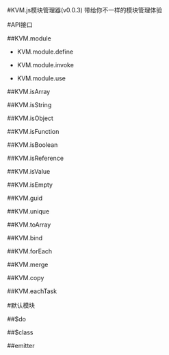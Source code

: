 #KVM.js模块管理器(v0.0.3)
带给你不一样的模块管理体验

#API接口

##KVM.module

 * KVM.module.define

 * KVM.module.invoke

 * KVM.module.use

##KVM.isArray


##KVM.isString


##KVM.isObject


##KVM.isFunction


##KVM.isBoolean


##KVM.isReference


##KVM.isValue


##KVM.isEmpty


##KVM.guid


##KVM.unique


##KVM.toArray


##KVM.bind


##KVM.forEach


##KVM.merge


##KVM.copy


##KVM.eachTask

#默认模块

##$do

##$class

##emitter
